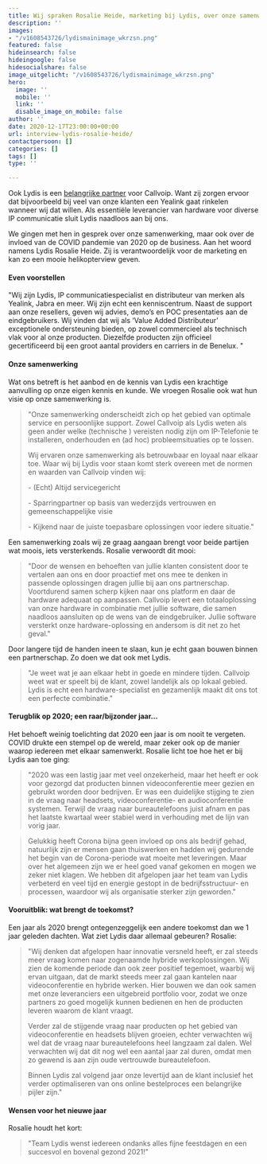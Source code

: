 ```yaml
---
title: Wij spraken Rosalie Heide, marketing bij Lydis, over onze samenwerking
description: ''
images:
- "/v1608543726/lydismainimage_wkrzsn.png"
featured: false
hideinsearch: false
hideingoogle: false
hidesocialshare: false
image_uitgelicht: "/v1608543726/lydismainimage_wkrzsn.png"
hero:
  image: ''
  mobile: ''
  link: ''
  disable_image_on_mobile: false
author: ''
date: 2020-12-17T23:00:00+00:00
url: interview-lydis-rosalie-heide/
contactpersoon: []
categories: []
tags: []
type: ''

---
```

Ook Lydis is een [belangrijke partner](https://www.callvoip.nl/partners/lydis/) voor Callvoip. Want zij zorgen ervoor dat bijvoorbeeld bij veel van onze klanten een Yealink gaat rinkelen wanneer wij dat willen. Als essentiële leverancier van hardware voor diverse IP communicatie sluit Lydis naadloos aan bij ons. 

We gingen met hen in gesprek over onze samenwerking, maar ook over de invloed van de COVID pandemie van 2020 op de business. Aan het woord namens Lydis Rosalie Heide. Zij is verantwoordelijk voor de marketing en kan zo een mooie helikopterview geven. 

#### Even voorstellen

"Wij zijn Lydis, IP communicatiespecialist en distributeur van merken als Yealink, Jabra en meer. Wij zijn echt een kenniscentrum. Naast de support aan onze resellers, geven wij advies, demo’s en POC presentaties aan de eindgebruikers. Wij vinden dat wij als ‘Value Added Distributeur’ exceptionele ondersteuning bieden, op zowel commercieel als technisch vlak voor al onze producten. Diezelfde producten zijn officieel gecertificeerd bij een groot aantal providers en carriers in de Benelux. "

#### Onze samenwerking

Wat ons betreft is het aanbod en de kennis van Lydis een krachtige aanvulling op onze eigen kennis en kunde. We vroegen Rosalie ook wat hun visie op onze samenwerking is.

> "Onze samenwerking onderscheidt zich op het gebied van optimale service en persoonlijke support. Zowel Callvoip als Lydis weten als geen ander welke (technische ) vereisten nodig zijn om IP-Telefonie te installeren, onderhouden en (ad hoc) probleemsituaties op te lossen.
>
> Wij ervaren onze samenwerking als betrouwbaar en loyaal naar elkaar toe. Waar wij bij Lydis voor staan komt sterk overeen met de normen en waarden van Callvoip vinden wij:
>
> \- (Echt) Altijd servicegericht
>
> \- Sparringpartner op basis van wederzijds vertrouwen en gemeenschappelijke visie
>
> \- Kijkend naar de juiste toepasbare oplossingen voor iedere situatie."

Een samenwerking zoals wij ze graag aangaan brengt voor beide partijen wat moois, iets versterkends. Rosalie verwoordt dit mooi:

> "Door de wensen en behoeften van jullie klanten consistent door te vertalen aan ons en door proactief met ons mee te denken in passende oplossingen dragen jullie bij aan ons partnerschap. Voortdurend samen scherp kijken naar ons platform en daar de hardware adequaat op aanpassen. Callvoip levert een totaaloplossing van onze hardware in combinatie met jullie software, die samen naadloos aansluiten op de wens van de eindgebruiker. Jullie software versterkt onze hardware-oplossing en andersom is dit net zo het geval."

Door langere tijd de handen ineen te slaan, kun je echt gaan bouwen binnen een partnerschap. Zo doen we dat ook met Lydis.

> "Je weet wat je aan elkaar hebt in goede en mindere tijden. Callvoip weet wat er speelt bij de klant, zowel landelijk als op lokaal gebied. Lydis is echt een hardware-specialist en gezamenlijk maakt dit ons tot een perfecte combinatie."

#### **Terugblik op 2020; een raar/bijzonder jaar…**

Het behoeft weinig toelichting dat 2020 een jaar is om nooit te vergeten. COVID drukte een stempel op de wereld, maar zeker ook op de manier waarop iedereen met elkaar samenwerkt. Rosalie licht toe hoe het er bij Lydis aan toe ging:

> "2020 was een lastig jaar met veel onzekerheid, maar het heeft er ook voor gezorgd dat producten binnen videoconferentie meer gezien en gebruikt worden door bedrijven. Er was een duidelijke stijging te zien in de vraag naar headsets, videoconferentie- en audioconferentie systemen. Terwijl de vraag naar bureautelefoons juist afnam en pas het laatste kwartaal weer stabiel werd in verhouding met de lijn van vorig jaar.

> Gelukkig heeft Corona bijna geen invloed op ons als bedrijf gehad, natuurlijk zijn er mensen gaan thuiswerken en hadden wij gedurende het begin van de Corona-periode wat moeite met leveringen. Maar over het algemeen zijn we er heel goed vanaf gekomen en mogen we zeker niet klagen. We hebben dit afgelopen jaar het team van Lydis verbeterd en veel tijd en energie gestopt in de bedrijfsstructuur- en processen, waardoor wij als organisatie sterker zijn geworden."

#### Vooruitblik: wat brengt de toekomst?

Een jaar als 2020 brengt ontegenzeggelijk een andere toekomst dan we 1 jaar geleden dachten. Wat ziet Lydis daar allemaal gebeuren? Rosalie: 

> "Wij denken dat afgelopen haar innovatie versneld heeft, er zal steeds meer vraag komen naar zogenaamde hybride werkoplossingen. Wij zien de komende periode dan ook zeer positief tegemoet, waarbij wij ervan uitgaan, dat de markt steeds meer zal gaan kantelen naar videoconferentie en hybride werken. Hier bouwen we dan ook samen met onze leveranciers een uitgebreid portfolio voor, zodat we onze partners zo goed mogelijk kunnen bedienen en hen de producten leveren waarom de klant vraagt.
>
> Verder zal de stijgende vraag naar producten op het gebied van videoconferentie en headsets blijven groeien, echter verwachten wij wel dat de vraag naar bureautelefoons heel langzaam zal dalen. Wel verwachten wij dat dit nog wel een aantal jaar zal duren, omdat men zo gewend is aan zijn oude vertrouwde bureautelefoon.
>
> Binnen Lydis zal volgend jaar onze levertijd aan de klant inclusief het verder optimaliseren van ons online bestelproces een belangrijke pijler zijn."

#### Wensen voor het nieuwe jaar

Rosalie houdt het kort:

> "Team Lydis wenst iedereen ondanks alles fijne feestdagen en een succesvol en bovenal gezond 2021!"